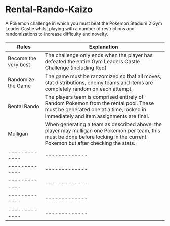 # Rental-Rando-Kaizo
A Pokemon challenge in which you must beat the Pokemon Stadium 2 Gym Leader Castle whilst playing with a number of restrictions and randomizations to increase difficulty and novelty. 



| Rules | Explanation |
| ------------- | ------------- |
| Become the very best  | The challenge only ends when the player has defeated the entire Gym Leaders Castle Challenge (including Red)  |
| Randomize the Game  | The game must be ranzomized so that all moves, stat distributions, enemy teams and items are completely random on each attempt. |
| Rental Rando | The players team is comprised entirely of Random Pokemon from the rental pool. These must be generated one at a time, locked in immediately and item assignments are final.  |
| Mulligan | When generating a team as described above, the player may mulligan one Pokemon per team, this must be done before locking in the current Pokemon but after checking the stats. |
| ------------- | ------------- |
| ------------- | ------------- |
| ------------- | ------------- |
| ------------- | ------------- |
| ------------- | ------------- |
